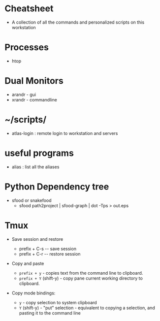 # Cheatsheet
* A collection of all the commands and personalized scripts on this workstation

# Processes
* htop

# Dual Monitors
* arandr - gui
* xrandr - commandline

# ~/scripts/
* atlas-login : remote login to workstation and servers

# useful programs
* alias : list all the aliases

# Python Dependency tree
* sfood or snakefood
  - sfood path2project | sfood-graph | dot -Tps > out.eps

# Tmux
* Save session and restore
  - prefix + C-s -- save session
  - prefix + C-r -- restore session

* Copy and paste
  - `prefix + y` - copies text from the command line to clipboard.
  - `prefix + Y` (shift-y) - copy pane current working directory to clipboard.

* Copy mode bindings:
  - `y` - copy selection to system clipboard
  - `Y` (shift-y) - "put" selection - equivalent to copying a selection, and
  pasting it to the command line
